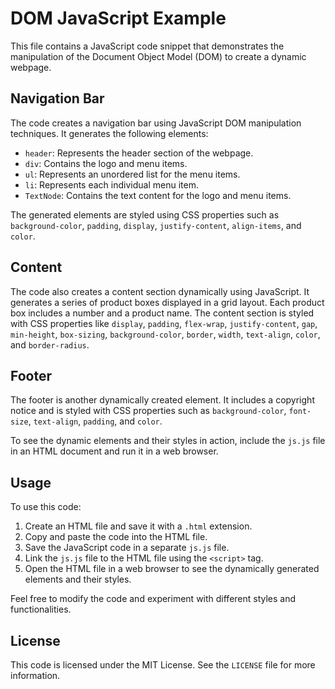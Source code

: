 # DOM JavaScript Example

This file contains a JavaScript code snippet that demonstrates the manipulation of the Document Object Model (DOM) to create a dynamic webpage.

## Navigation Bar

The code creates a navigation bar using JavaScript DOM manipulation techniques. It generates the following elements:

- `header`: Represents the header section of the webpage.
- `div`: Contains the logo and menu items.
- `ul`: Represents an unordered list for the menu items.
- `li`: Represents each individual menu item.
- `TextNode`: Contains the text content for the logo and menu items.

The generated elements are styled using CSS properties such as `background-color`, `padding`, `display`, `justify-content`, `align-items`, and `color`.

## Content

The code also creates a content section dynamically using JavaScript. It generates a series of product boxes displayed in a grid layout. Each product box includes a number and a product name. The content section is styled with CSS properties like `display`, `padding`, `flex-wrap`, `justify-content`, `gap`, `min-height`, `box-sizing`, `background-color`, `border`, `width`, `text-align`, `color`, and `border-radius`.

## Footer

The footer is another dynamically created element. It includes a copyright notice and is styled with CSS properties such as `background-color`, `font-size`, `text-align`, `padding`, and `color`.

To see the dynamic elements and their styles in action, include the `js.js` file in an HTML document and run it in a web browser.

## Usage

To use this code:

1. Create an HTML file and save it with a `.html` extension.
2. Copy and paste the code into the HTML file.
3. Save the JavaScript code in a separate `js.js` file.
4. Link the `js.js` file to the HTML file using the `<script>` tag.
5. Open the HTML file in a web browser to see the dynamically generated elements and their styles.

Feel free to modify the code and experiment with different styles and functionalities.

## License

This code is licensed under the MIT License. See the `LICENSE` file for more information.
